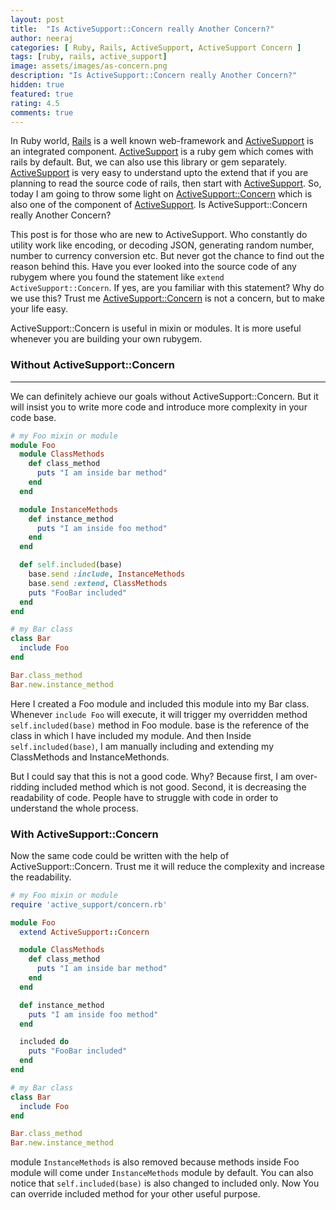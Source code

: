 ```yaml
---
layout: post
title:  "Is ActiveSupport::Concern really Another Concern?"
author: neeraj
categories: [ Ruby, Rails, ActiveSupport, ActiveSupport Concern ]
tags: [ruby, rails, active_support]
image: assets/images/as-concern.png
description: "Is ActiveSupport::Concern really Another Concern?"
hidden: true
featured: true
rating: 4.5
comments: true
---
```


In Ruby world, [Rails](guides.rubyonrails.org) is a well known web-framework and [ActiveSupport](https://github.com/rails/rails/tree/master/activesupport) is an integrated component. [ActiveSupport](https://github.com/rails/rails/tree/master/activesupport) is a ruby gem which comes with rails by default. But, we can also use this library or gem separately. [ActiveSupport](https://github.com/rails/rails/tree/master/activesupport) is very easy to understand upto the extend that if you are planning to read the source code of rails, then start with [ActiveSupport](https://github.com/rails/rails/tree/master/activesupport). So, today I am going to throw some light on [ActiveSupport::Concern](https://github.com/rails/rails/blob/master/activesupport/lib/active_support/concern.rb) which is also one of the component of [ActiveSupport](https://github.com/rails/rails/tree/master/activesupport). Is ActiveSupport::Concern really Another Concern?

This post is for those who are new to ActiveSupport. Who constantly do utility work like encoding, or decoding JSON, generating random number, number to currency conversion etc. But never got the chance to find out the reason behind this. Have you ever looked into the source code of any rubygem where you found the statement like ```extend ActiveSupport::Concern```. If yes, are you familiar with this statement? Why do we use this? Trust me [ActiveSupport::Concern](https://github.com/rails/rails/blob/master/activesupport/lib/active_support/concern.rb) is not a concern, but to make your life easy. 

ActiveSupport::Concern is useful in mixin or modules. It is more useful whenever you are building your own rubygem. 

### Without ActiveSupport::Concern
---

We can definitely achieve our goals without ActiveSupport::Concern. But it will insist you to write more code and introduce more complexity in your code base.  

```ruby
# my Foo mixin or module
module Foo
  module ClassMethods
    def class_method
      puts "I am inside bar method"
    end
  end

  module InstanceMethods
    def instance_method
      puts "I am inside foo method"
    end
  end

  def self.included(base)
    base.send :include, InstanceMethods
    base.send :extend, ClassMethods
    puts "FooBar included"
  end
end
```
```ruby
# my Bar class
class Bar
  include Foo
end

Bar.class_method
Bar.new.instance_method
```
Here I created a Foo module and included this module into my Bar class. Whenever ```include Foo``` will execute, it will trigger my overridden method ```self.included(base)``` method in Foo module. base is the reference of the class in which I have included my module. And then Inside ```self.included(base)```, I am manually including and extending my ClassMethods and InstanceMethonds.

But I could say that this is not a good code. Why? Because first, I am over-ridding included method which is not good. Second, it is decreasing the readability of code. People have to struggle with code in order to understand the whole process.

### With ActiveSupport::Concern
Now the same code could be written with the help of ActiveSupport::Concern. Trust me it will reduce the complexity and increase the readability. 
```ruby
# my Foo mixin or module
require 'active_support/concern.rb'

module Foo
  extend ActiveSupport::Concern

  module ClassMethods
    def class_method
      puts "I am inside bar method"
    end
  end

  def instance_method
    puts "I am inside foo method"
  end

  included do
    puts "FooBar included"
  end
end
```
```ruby
# my Bar class
class Bar
  include Foo
end

Bar.class_method
Bar.new.instance_method
```
module ```InstanceMethods``` is also removed because methods inside Foo module will come under ```InstanceMethods``` module by default. You can also notice that ```self.included(base)``` is also changed to included only. Now You can override included method for your other useful purpose.
